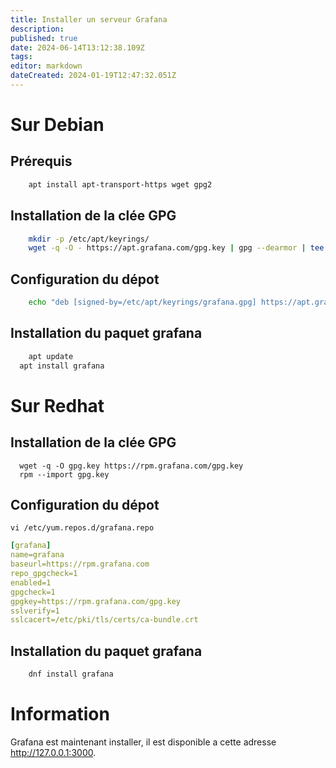 ```yaml
---
title: Installer un serveur Grafana
description: 
published: true
date: 2024-06-14T13:12:38.109Z
tags: 
editor: markdown
dateCreated: 2024-01-19T12:47:32.051Z
---
```


# Sur Debian
## Prérequis
```bash
	apt install apt-transport-https wget gpg2
```

## Installation de la clée GPG
```bash
	mkdir -p /etc/apt/keyrings/
	wget -q -O - https://apt.grafana.com/gpg.key | gpg --dearmor | tee /etc/apt/keyrings/grafana.gpg > /dev/null
```

## Configuration du dépot
```bash
	echo "deb [signed-by=/etc/apt/keyrings/grafana.gpg] https://apt.grafana.com stable main" | tee -a /etc/apt/sources.list.d/grafana.list
```

## Installation du paquet grafana
```bash
	apt update
  apt install grafana
```

# Sur Redhat
## Installation de la clée GPG
```
  wget -q -O gpg.key https://rpm.grafana.com/gpg.key
  rpm --import gpg.key
```

## Configuration du dépot

`vi /etc/yum.repos.d/grafana.repo `

```yaml
[grafana]
name=grafana
baseurl=https://rpm.grafana.com
repo_gpgcheck=1
enabled=1
gpgcheck=1
gpgkey=https://rpm.grafana.com/gpg.key
sslverify=1
sslcacert=/etc/pki/tls/certs/ca-bundle.crt
```

## Installation du paquet grafana
```bash
	dnf install grafana
```

# Information
Grafana est maintenant installer, il est disponible a cette adresse http://127.0.0.1:3000.